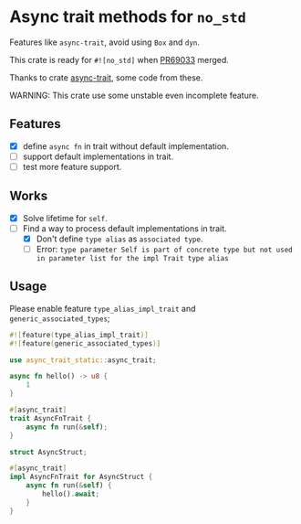 # Async trait methods for `no_std`

Features like `async-trait`, avoid using `Box` and `dyn`.

This crate is ready for `#![no_std]` when [PR69033](https://github.com/rust-lang/rust/pull/69033) merged.

Thanks to crate [async-trait](https://github.com/dtolnay/async-trait), some code from these.

WARNING: This crate use some unstable even incomplete feature. 

## Features
- [X] define `async fn` in trait without default implementation.
- [ ] support default implementations in trait.
- [ ] test more feature support.

## Works
- [X] Solve lifetime for `self`.
- [ ] Find a way to process default implementations in trait.
  - [X] Don't define `type alias` as `associated type`.
  - [ ] Error: `type parameter Self is part of concrete type but not used in parameter list for the impl Trait type alias`

## Usage

Please enable feature `type_alias_impl_trait` and `generic_associated_types`;

```rust
#![feature(type_alias_impl_trait)]
#![feature(generic_associated_types)]

use async_trait_static::async_trait;

async fn hello() -> u8 {
    1
}

#[async_trait]
trait AsyncFnTrait {
    async fn run(&self);
}

struct AsyncStruct;

#[async_trait]
impl AsyncFnTrait for AsyncStruct {
    async fn run(&self) {
        hello().await;
    }
}

```

